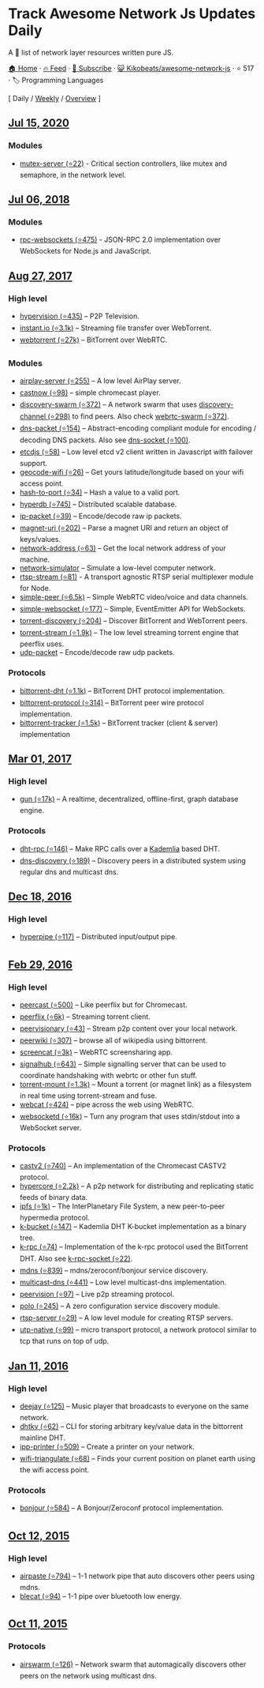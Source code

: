 # Track Awesome Network Js Updates Daily

A :tophat: list of network layer resources written pure JS.

[🏠 Home](/README.md) · [🔥 Feed](https://test.trackawesomelist.com/Kikobeats/awesome-network-js/feed.xml) · [📮 Subscribe](https://trackawesomelist.us17.list-manage.com/subscribe?u=d2f0117aa829c83a63ec63c2f&id=36a103854c) · [😺 Kikobeats/awesome-network-js](https://github.com/Kikobeats/awesome-network-js/blob/master/README.md) · ⭐ 517 · 🏷️ Programming Languages

[ Daily / [Weekly](/content/Kikobeats/awesome-network-js/week/README.md) / [Overview](/content/Kikobeats/awesome-network-js/readme/README.md) ]



## [Jul 15, 2020](/content/2020/07/15/README.md)

### Modules

*   [mutex-server (⭐22)](https://github.com/samchon/mutex-server) - Critical section controllers, like mutex and semaphore, in the network level.

## [Jul 06, 2018](/content/2018/07/06/README.md)

### Modules

*   [rpc-websockets (⭐475)](https://github.com/elpheria/rpc-websockets) - JSON-RPC 2.0 implementation over WebSockets for Node.js and JavaScript.

## [Aug 27, 2017](/content/2017/08/27/README.md)

### High level

*   [hypervision (⭐435)](https://github.com/mafintosh/hypervision) – P2P Television.
*   [instant.io (⭐3.1k)](https://github.com/webtorrent/instant.io) – Streaming file transfer over WebTorrent.
*   [webtorrent (⭐27k)](https://github.com/webtorrent/webtorrent) – BitTorrent over WebRTC.

### Modules

*   [airplay-server (⭐255)](https://github.com/watson/airplay-server) – A low level AirPlay server.
*   [castnow (⭐98)](https://github.com/xat/chromecast-player) – simple chromecast player.
*   [discovery-swarm (⭐372)](https://github.com/mafintosh/discovery-swarm) – A network swarm that uses [discovery-channel (⭐298)](https://github.com/maxogden/discovery-channel) to find peers. Also check [webrtc-swarm (⭐372)](https://github.com/mafintosh/webrtc-swarm).
*   [dns-packet (⭐154)](https://github.com/mafintosh/dns-packet) – Abstract-encoding compliant module for encoding / decoding DNS packets. Also see [dns-socket (⭐100)](https://github.com/mafintosh/dns-socket).
*   [etcdjs (⭐58)](https://github.com/mafintosh/etcdjs) – Low level etcd v2 client written in Javascript with failover support.
*   [geocode-wifi (⭐26)](https://github.com/watson/geocode-wifi) – Get yours latitude/longitude based on your wifi access point.
*   [hash-to-port (⭐34)](https://github.com/mafintosh/hash-to-port) – Hash a value to a valid port.
*   [hyperdb (⭐745)](https://github.com/mafintosh/hyperdb) – Distributed scalable database.
*   [ip-packet (⭐39)](https://github.com/mafintosh/ip-packet) – Encode/decode raw ip packets.
*   [magnet-uri (⭐202)](https://github.com/webtorrent/magnet-uri) – Parse a magnet URI and return an object of keys/values.
*   [network-address (⭐63)](https://github.com/mafintosh/network-address) – Get the local network address of your machine.
*   [network-simulator](https://github.com/substack/network-simulator) – Simulate a low-level computer network.
*   [rtsp-stream (⭐81)](https://github.com/watson/rtsp-stream) - A transport agnostic RTSP serial multiplexer module for Node.
*   [simple-peer (⭐6.5k)](https://github.com/feross/simple-peer) – Simple WebRTC video/voice and data channels.
*   [simple-websocket (⭐177)](https://github.com/feross/simple-websocket) – Simple, EventEmitter API for WebSockets.
*   [torrent-discovery (⭐204)](https://github.com/webtorrent/torrent-discovery) – Discover BitTorrent and WebTorrent peers.
*   [torrent-stream (⭐1.9k)](https://github.com/mafintosh/torrent-stream) – The low level streaming torrent engine that peerflix uses.
*   [udp-packet](https://github.com/substack/udp-packet) – Encode/decode raw udp packets.

### Protocols

*   [bittorrent-dht (⭐1.1k)](https://github.com/webtorrent/bittorrent-dht) – BitTorrent DHT protocol implementation.
*   [bittorrent-protocol (⭐314)](https://github.com/webtorrent/bittorrent-protocol) – BitTorrent peer wire protocol implementation.
*   [bittorrent-tracker (⭐1.5k)](https://github.com/webtorrent/bittorrent-tracker) – BitTorrent tracker (client & server) implementation

## [Mar 01, 2017](/content/2017/03/01/README.md)

### High level

*   [gun (⭐17k)](https://github.com/amark/gun) – A realtime, decentralized, offline-first, graph database engine.

### Protocols

*   [dht-rpc (⭐146)](https://github.com/mafintosh/dht-rpc) – Make RPC calls over a [Kademlia](https://pdos.csail.mit.edu/\~petar/papers/maymounkov-kademlia-lncs.pdf) based DHT.
*   [dns-discovery (⭐189)](https://github.com/mafintosh/dns-discovery) – Discovery peers in a distributed system using regular dns and multicast dns.

## [Dec 18, 2016](/content/2016/12/18/README.md)

### High level

*   [hyperpipe (⭐117)](https://github.com/mafintosh/hyperpipe) – Distributed input/output pipe.

## [Feb 29, 2016](/content/2016/02/29/README.md)

### High level

*   [peercast (⭐500)](https://github.com/mafintosh/peercast) – Like peerflix but for Chromecast.
*   [peerflix (⭐6k)](https://github.com/mafintosh/peerflix) – Streaming torrent client.
*   [peervisionary (⭐43)](https://github.com/mafintosh/peervisionary) – Stream p2p content over your local network.
*   [peerwiki (⭐307)](https://github.com/mafintosh/peerwiki) – browse all of wikipedia using bittorrent.
*   [screencat (⭐3k)](https://github.com/maxogden/screencat) – WebRTC screensharing app.
*   [signalhub (⭐643)](https://github.com/mafintosh/signalhub) – Simple signalling server that can be used to coordinate handshaking with webrtc or other fun stuff.
*   [torrent-mount (⭐1.3k)](https://github.com/mafintosh/torrent-mount) – Mount a torrent (or magnet link) as a filesystem in real time using torrent-stream and fuse.
*   [webcat (⭐424)](https://github.com/mafintosh/webcat) – pipe across the web using WebRTC.
*   [websocketd (⭐16k)](https://github.com/joewalnes/websocketd) – Turn any program that uses stdin/stdout into a WebSocket server.

### Protocols

*   [castv2 (⭐740)](https://github.com/thibauts/node-castv2) – An implementation of the Chromecast CASTV2 protocol.
*   [hypercore (⭐2.2k)](https://github.com/mafintosh/hypercore) – A p2p network for distributing and replicating static feeds of binary data.
*   [ipfs (⭐1k)](https://github.com/ipfs/js-ipfs-api) – The InterPlanetary File System, a new peer-to-peer hypermedia protocol.
*   [k-bucket (⭐147)](https://github.com/tristanls/k-bucket) – Kademlia DHT K-bucket implementation as a binary tree.
*   [k-rpc (⭐74)](https://github.com/mafintosh/k-rpc) – Implementation of the k-rpc protocol used the BitTorrent DHT. Also see [k-rpc-socket (⭐22)](https://github.com/mafintosh/k-rpc-socket).
*   [mdns (⭐839)](https://github.com/agnat/node_mdns) – mdns/zeroconf/bonjour service discovery.
*   [multicast-dns (⭐441)](https://github.com/mafintosh/multicast-dns) – Low level multicast-dns implementation.
*   [peervision (⭐97)](https://github.com/mafintosh/peervision) – Live p2p streaming protocol.
*   [polo (⭐245)](https://github.com/mafintosh/polo) – A zero configuration service discovery module.
*   [rtsp-server (⭐29)](https://github.com/watson/rtsp-server) – A low level module for creating RTSP servers.
*   [utp-native (⭐99)](https://github.com/mafintosh/utp-native) – micro transport protocol, a network protocol similar to tcp that runs on top of udp.

## [Jan 11, 2016](/content/2016/01/11/README.md)

### High level

*   [deejay (⭐125)](https://github.com/mafintosh/deejay) – Music player that broadcasts to everyone on the same network.
*   [dhtkv (⭐62)](https://github.com/maxogden/dhtkv) – CLI for storing arbitrary key/value data in the bittorrent mainline DHT.
*   [ipp-printer (⭐509)](https://github.com/watson/ipp-printer) – Create a printer on your network.
*   [wifi-triangulate (⭐68)](https://github.com/watson/wifi-triangulate) – Finds your current position on planet earth using the wifi access point.

### Protocols

*   [bonjour (⭐584)](https://github.com/watson/bonjour) – A Bonjour/Zeroconf protocol implementation.

## [Oct 12, 2015](/content/2015/10/12/README.md)

### High level

*   [airpaste (⭐794)](https://github.com/mafintosh/airpaste) – 1-1 network pipe that auto discovers other peers using mdns.
*   [blecat (⭐94)](https://github.com/mafintosh/blecat) – 1-1 pipe over bluetooth low energy.

## [Oct 11, 2015](/content/2015/10/11/README.md)

### Protocols

*   [airswarm (⭐126)](https://github.com/mafintosh/airswarm) – Network swarm that automagically discovers other peers on the network using multicast dns.